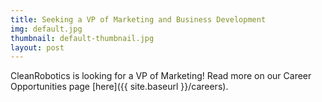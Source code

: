 ```yaml
---
title: Seeking a VP of Marketing and Business Development
img: default.jpg
thumbnail: default-thumbnail.jpg
layout: post
---
```


CleanRobotics is looking for a VP of Marketing! Read more on our Career Opportunities page [here]({{ site.baseurl }}/careers).
